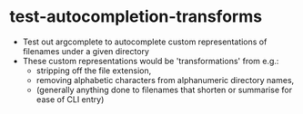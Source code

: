# test-autocompletion-transforms

- Test out argcomplete to autocomplete custom representations of filenames under a given directory
- These custom representations would be 'transformations' from e.g.:
  - stripping off the file extension,
  - removing alphabetic characters from alphanumeric directory names,
  - (generally anything done to filenames that shorten or summarise for ease of CLI entry)
